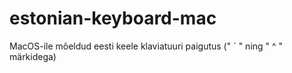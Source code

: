 # estonian-keyboard-mac
MacOS-ile mõeldud eesti keele klaviatuuri paigutus (" ´ " ning " ^ " märkidega)
